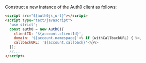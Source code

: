 Construct a new instance of the Auth0 client as follows:

```html
<script src="${auth0js_url}"></script>
<script type="text/javascript">
  'use strict';
  const auth0 = new Auth0({
    clientID: '${account.clientId}',
    domain: '${account.namespace}'<% if (withCallbackURL) { %>,
    callbackURL: '${account.callback}'<%}%>
  });
  //...
</script>
```